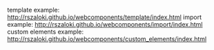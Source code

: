 template example: http://rszaloki.github.io/webcomponents/template/index.html
import example: http://rszaloki.github.io/webcomponents/import/index.html
custom elements example: http://rszaloki.github.io/webcomponents/custom_elements/index.html